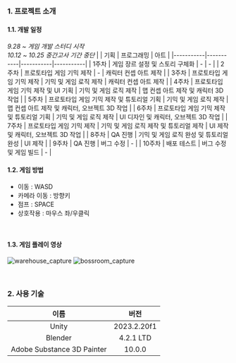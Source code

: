 ### 1. 프로젝트 소개

#### 1.1. 개발 일정

*9.28 ~ 게임 개발 스터디 시작*</br>
*10.12 ~ 10.25 중간고사 기간 중단*
|   | 기획  | 프로그래밍  | 아트  |
|-----------|-----------|-----------|-----------|
| 1주차 | 게임 장르 설정 및 스토리 구체화 | - | - |
| 2주차 | 프로토타입 게임 기믹 제작 | - | 캐릭터 컨셉 아트 제작 |
| 3주차 | 프로토타입 게임 기믹 제작 | 기믹 및 게임 로직 제작 | 캐릭터 컨셉 아트 제작 |
| 4주차 | 프로토타입 게임 기믹 제작 및 UI 기획 | 기믹 및 게임 로직 제작 | 맵 컨셉 아트 제작 및 캐릭터 3D 작업 |
| 5주차 | 프로토타입 게임 기믹 제작 및 튜토리얼 기획 | 기믹 및 게임 로직 제작 | 맵 컨셉 아트 제작 및 캐릭터, 오브젝트 3D 작업 |
| 6주차 | 프로토타입 게임 기믹 제작 및 튜토리얼 기획 | 기믹 및 게임 로직 제작 | UI 디자인 및 캐릭터, 오브젝트 3D 작업 |
| 7주차 | 프로토타입 게임 기믹 제작 | 기믹 및 게임 로직 제작 및 튜토리얼 제작 | UI 제작 및 캐릭터, 오브젝트 3D 작업 |
| 8주차 | QA 진행 | 기믹 및 게임 로직 완성 및 튜토리얼 완성 | UI 제작 |
| 9주차 | QA 진행 | 버그 수정 | - |
| 10주차 | 배포 테스트 | 버그 수정 및 게임 빌드 | - |

#### 1.2. 게임 방법
- 이동 : WASD</br>
- 카메라 이동 : 방향키</br>
- 점프 : SPACE</br>
- 상호작용 : 마우스 좌/우클릭
<br/>

#### 1.3. 게임 플레이 영상
![warehouse_capture](https://github.com/user-attachments/assets/78cf9c06-d527-482d-8cce-fcfb112a7a68)
![bossroom_capture](https://github.com/user-attachments/assets/88156dec-8d5b-4ba0-953a-f45cd9126d2d)

<br/>

### 2. 사용 기술
| 이름                        | 버전          |
|:---------------------------:|:-------------:|
| Unity                       | 2023.2.20f1   |
| Blender                     | 4.2.1 LTD     |
| Adobe Substance 3D Painter  | 10.0.0        |
